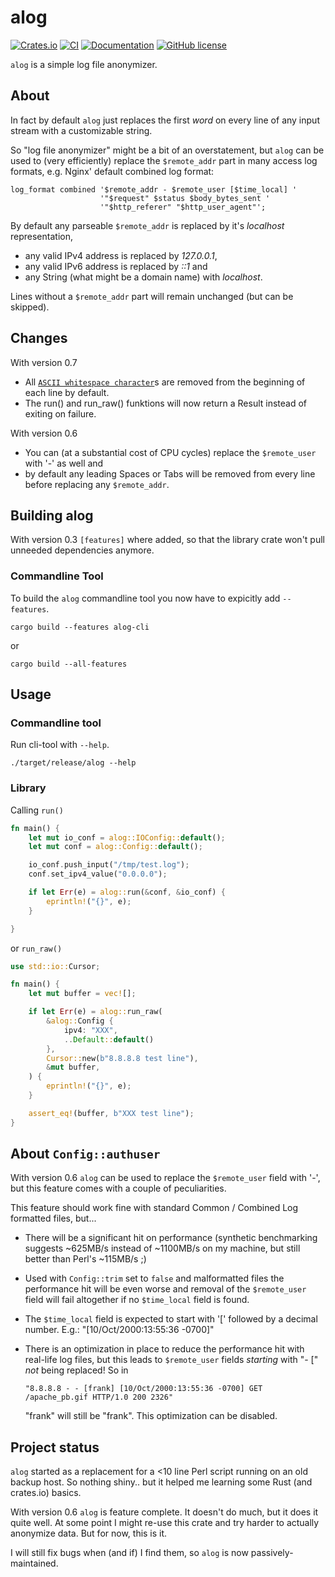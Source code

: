 # alog

[![Crates.io](https://img.shields.io/crates/v/alog.svg)](https://crates.io/crates/alog)
[![CI](https://github.com/thyrc/alog/workflows/Rust/badge.svg)](https://github.com/thyrc/alog/actions?query=workflow%3ARust)
[![Documentation](https://docs.rs/alog/badge.svg)](https://docs.rs/alog)
[![GitHub license](https://img.shields.io/github/license/thyrc/alog.svg)](https://github.com/thyrc/alog/blob/master/LICENSE)

`alog` is a simple log file anonymizer.

## About

In fact by default `alog` just replaces the first *word* on every line of any input stream
with a customizable string.

So "log file anonymizer" might be a bit of an overstatement, but `alog` can be used to (very
efficiently) replace the `$remote_addr` part in many access log formats, e.g. Nginx' default
combined log format:

```text
log_format combined '$remote_addr - $remote_user [$time_local] '
                    '"$request" $status $body_bytes_sent '
                    '"$http_referer" "$http_user_agent"';
```

By default any parseable `$remote_addr` is replaced by it's *localhost* representation,

* any valid IPv4 address is replaced by *127.0.0.1*,
* any valid IPv6 address is replaced by *::1* and
* any String (what might be a domain name) with *localhost*.

Lines without a `$remote_addr` part will remain unchanged (but can be skipped).

## Changes

With version 0.7

* All [`ASCII whitespace character`]s are removed from the beginning of each line by default.
* The run() and run_raw() funktions will now return a Result instead of exiting on failure.

With version 0.6

* You can (at a substantial cost of CPU cycles) replace the `$remote_user` with '-' as well and
* by default any leading Spaces or Tabs will be removed from every line before replacing any `$remote_addr`.

## Building alog

With version 0.3 `[features]` where added, so that the library crate won't pull unneeded
dependencies anymore.

### Commandline Tool

To build the `alog` commandline tool you now have to expicitly add `--features`.

```shell
cargo build --features alog-cli
```

or

```shell
cargo build --all-features
```

## Usage

### Commandline tool

Run cli-tool with `--help`.

```shell
./target/release/alog --help
```

### Library

Calling `run()`

```rust
fn main() {
    let mut io_conf = alog::IOConfig::default();
    let mut conf = alog::Config::default();

    io_conf.push_input("/tmp/test.log");
    conf.set_ipv4_value("0.0.0.0");

    if let Err(e) = alog::run(&conf, &io_conf) {
        eprintln!("{}", e);
    }

}
```

or `run_raw()`

```rust
use std::io::Cursor;

fn main() {
    let mut buffer = vec![];

    if let Err(e) = alog::run_raw(
        &alog::Config {
            ipv4: "XXX",
            ..Default::default()
        },
        Cursor::new(b"8.8.8.8 test line"),
        &mut buffer,
    ) {
        eprintln!("{}", e);
    }

    assert_eq!(buffer, b"XXX test line");
}
```

## About `Config::authuser`

With version 0.6 `alog` can be used to replace the `$remote_user` field with '-', but this
feature comes with a couple of peculiarities.

This feature should work fine with standard Common / Combined Log formatted files, but...

* There will be a significant hit on performance (synthetic benchmarking suggests ~625MB/s
  instead of ~1100MB/s on my machine, but still better than Perl's ~115MB/s ;)
* Used with `Config::trim` set to `false` and malformatted files the performance hit will be
  even worse and removal of the `$remote_user` field will fail altogether if no `$time_local`
  field is found.
* The `$time_local` field is expected to start with '[' followed by a decimal number. E.g.:
  "[10/Oct/2000:13:55:36 -0700]"
* There is an optimization in place to reduce the performance hit with real-life log files,
  but this leads to `$remote_user` fields *starting* with "- [" _not_ being replaced! So in
  
  `"8.8.8.8 - - [frank] [10/Oct/2000:13:55:36 -0700] GET /apache_pb.gif HTTP/1.0 200 2326"`

  "frank" will still be "frank". This optimization can be disabled.

## Project status

`alog` started as a replacement for a <10 line Perl script running on an old backup host.
So nothing shiny.. but it helped me learning some Rust (and crates.io) basics.

With version 0.6 `alog` is feature complete. It doesn't do much, but it does it quite well.
At some point I might re-use this crate and try harder to actually anonymize data. But for
now, this is it.

I will still fix bugs when (and if) I find them, so `alog` is now passively-maintained.


[`ASCII whitespace character`]: https://doc.rust-lang.org/std/primitive.char.html#method.is_ascii_whitespace
